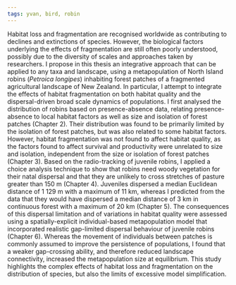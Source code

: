 ```yaml
---
tags: yvan, bird, robin
---
```

Habitat loss and fragmentation are recognised worldwide as contributing to declines and extinctions of species. However, the biological factors underlying the effects of fragmentation are still often poorly understood, possibly due to the diversity of scales and approaches taken by researchers. I propose in this thesis an integrative approach that can be applied to any taxa and landscape, using a metapopulation of North Island robins (*Petroica longipes*) inhabiting forest patches of a fragmented agricultural landscape of New Zealand. In particular, I attempt to integrate the effects of habitat fragmentation on both habitat quality and the dispersal-driven broad scale dynamics of populations. I first analysed the distribution of robins based on presence-absence data, relating presence-absence to local habitat factors as well as size and isolation of forest patches (Chapter 2). Their distribution was found to be primarily limited by the isolation of forest patches, but was also related to some habitat factors. However, habitat fragmentation was not found to affect habitat quality, as the factors found to affect survival and productivity were unrelated to size and isolation, independent from the size or isolation of forest patches (Chapter 3). Based on the radio-tracking of juvenile robins, I applied a choice analysis technique to show that robins need woody vegetation for their natal dispersal and that they are unlikely to cross stretches of pasture greater than 150 m (Chapter 4). Juveniles dispersed a median Euclidean distance of 1 129 m with a maximum of 11 km, whereas I predicted from the data that they would have dispersed a median distance of 3 km in continuous forest with a maximum of 20 km (Chapter 5). The consequences of this dispersal limitation and of variations in habitat quality were assessed using a spatially-explicit individual-based metapopulation model that incorporated realistic gap-limited dispersal behaviour of juvenile robins (Chapter 6). Whereas the movement of individuals between patches is commonly assumed to improve the persistence of populations, I found that a weaker gap-crossing ability, and therefore reduced landscape connectivity, increased the metapopulation size at equilibrium. This study highlights the complex effects of habitat loss and fragmentation on the distribution of species, but also the limits of excessive model simplification.
